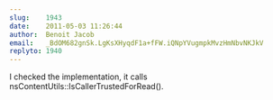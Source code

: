 ```yaml
---
slug:    1943
date:    2011-05-03 11:26:44
author:  Benoit Jacob
email:   _BdOM682gnSk.LgKsXHyqdF1a+fFW.iQNpYVugmpkMvzHmNbvNKJkV
replyto: 1940
---
```


I checked the implementation, it calls nsContentUtils::IsCallerTrustedForRead().
